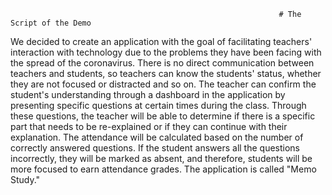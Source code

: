                                                                 # The Script of the Demo 

We decided to create an application with the goal of facilitating teachers' interaction with technology due to the problems they have been facing with the spread of the coronavirus.
There is no direct communication between teachers and students, so teachers can know the students' status, whether they are not focused or distracted and so on.
The teacher can confirm the student's understanding through a dashboard in the application by presenting specific questions at certain times during the class.
Through these questions, the teacher will be able to determine if there is a specific part that needs to be re-explained or if they can continue with their explanation.
The attendance will be calculated based on the number of correctly answered questions. If the student answers all the questions incorrectly, they will be marked as absent, and therefore, 
students will be more focused to earn attendance grades. The application is called "Memo Study."
